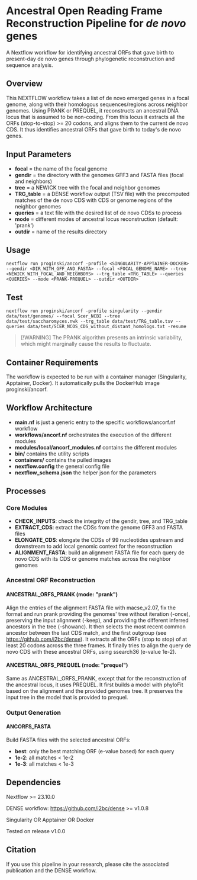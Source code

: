 # Ancestral Open Reading Frame Reconstruction Pipeline for *de novo* genes

A Nextflow workflow for identifying ancestral ORFs that gave birth to present-day de novo genes through phylogenetic reconstruction and sequence analysis.

## Overview

This NEXTFLOW workflow takes a list of de novo emerged genes in a focal genome, along with their homologous sequences/regions across neighbor genomes. Using PRANK or PREQUEL, it reconstructs an ancestral DNA locus that is assumed to be non-coding. From this locus it extracts all the ORFs (stop-to-stop) >= 20 codons, and aligns them to the current de novo CDS. It thus identifies ancestral ORFs that gave birth to today's de novo genes.

## Input Parameters

- **focal** = the name of the focal genome
- **gendir** = the directory with the genomes GFF3 and FASTA files (focal and neighbors)
- **tree** = a NEWICK tree with the focal and neighbor genomes
- **TRG_table** = a DENSE workflow output (TSV file) with the precomputed matches of the de novo CDS with CDS or genome regions of the neighbor genomes
- **queries** = a text file with the desired list of de novo CDSs to process
- **mode** = different modes of ancestral locus reconstruction (default: 'prank')
- **outdir** = name of the results directory

## Usage

```
nextflow run proginski/ancorf -profile <SINGULARITY-APPTAINER-DOCKER> --gendir <DIR_WITH_GFF_AND_FASTA> --focal <FOCAL_GENOME_NAME> --tree <NEWICK_WITH_FOCAL_AND_NEIGHBORS> --trg_table <TRG_TABLE> --queries <QUERIES> --mode <PRANK-PREQUEL> --outdir <OUTDIR>
```

## Test
```
nextflow run proginski/ancorf -profile singularity --gendir data/test/genomes/ --focal Scer_NCBI --tree data/test/saccharomyces.nwk --trg_table data/test/TRG_table.tsv --queries data/test/SCER_NCOS_CDS_without_distant_homologs.txt -resume
```


> [!WARNING] The PRANK algorithm presents an intrinsic variability, which might marginally cause the results to fluctuate.

## Container Requirements

The workflow is expected to be run with a container manager (Singularity, Apptainer, Docker). It automatically pulls the DockerHub image proginski/ancorf.

## Workflow Architecture

- **main.nf** is just a generic entry to the specific workflows/ancorf.nf workflow
- **workflows/ancorf.nf** orchestrates the execution of the different modules
- **modules/local/ancorf_modules.nf** contains the different modules
- **bin/** contains the utility scripts
- **containers/** contains the pulled images
- **nextflow.config** the general config file
- **nextflow_schema.json** the helper json for the parameters

## Processes

### Core Modules

- **CHECK_INPUTS**: check the integrity of the gendir, tree, and TRG_table
- **EXTRACT_CDS**: extract the CDSs from the genome GFF3 and FASTA files
- **ELONGATE_CDS**: elongate the CDSs of 99 nucleotides upstream and downstream to add local genomic context for the reconstruction
- **ALIGNMENT_FASTA**: build an alignment FASTA file for each query de novo CDS with its CDS or genome matches across the neighbor genomes

### Ancestral ORF Reconstruction

#### ANCESTRAL_ORFS_PRANK (mode: "prank")
Align the entries of the alignment FASTA file with macse_v2.07, fix the format and run prank providing the genomes' tree without iteration (-once), preserving the input alignment (-keep), and providing the different inferred ancestors in the tree (-showanc). It then selects the most recent common ancestor between the last CDS match, and the first outgroup (see https://github.com/i2bc/dense). It extracts all the ORFs (stop to stop) of at least 20 codons across the three frames. It finally tries to align the query de novo CDS with these ancestral ORFs, using ssearch36 (e-value 1e-2).

#### ANCESTRAL_ORFS_PREQUEL (mode: "prequel")
Same as ANCESTRAL_ORFS_PRANK, except that for the reconstruction of the ancestral locus, it uses PREQUEL. It first builds a model with phyloFit based on the alignment and the provided genomes tree. It preserves the input tree in the model that is provided to prequel.

### Output Generation

#### ANCORFS_FASTA
Build FASTA files with the selected ancestral ORFs:
- **best**: only the best matching ORF (e-value based) for each query
- **1e-2**: all matches < 1e-2
- **1e-3**: all matches < 1e-3

## Dependencies

Nextflow >= 23.10.0

DENSE workflow: https://github.com/i2bc/dense >= v1.0.8

Singularity OR Apptainer OR Docker

Tested on release v1.0.0

## Citation

If you use this pipeline in your research, please cite the associated publication and the DENSE workflow.
